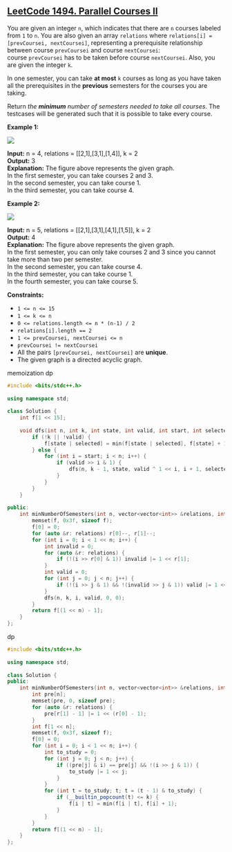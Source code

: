 ## [LeetCode 1494. Parallel Courses II](https://leetcode.cn/problems/parallel-courses-ii/)
You are given an integer `n`, which indicates that there are `n` courses labeled from `1` to `n`. You are also given an array `relations` where `relations[i] = [prevCoursei, nextCoursei]`, representing a prerequisite relationship between course `prevCoursei` and course `nextCoursei`: course `prevCoursei` has to be taken before course `nextCoursei`. Also, you are given the integer `k`.

In one semester, you can take **at most** `k` courses as long as you have taken all the prerequisites in the **previous** semesters for the courses you are taking.

Return _the **minimum** number of semesters needed to take all courses_. The testcases will be generated such that it is possible to take every course.

**Example 1:**

![](https://assets.leetcode.com/uploads/2020/05/22/leetcode_parallel_courses_1.png)

**Input:** n = 4, relations = [[2,1],[3,1],[1,4]], k = 2  
**Output:** 3  
**Explanation:** The figure above represents the given graph.  
In the first semester, you can take courses 2 and 3.  
In the second semester, you can take course 1.  
In the third semester, you can take course 4.

**Example 2:**

![](https://assets.leetcode.com/uploads/2020/05/22/leetcode_parallel_courses_2.png)

**Input:** n = 5, relations = [[2,1],[3,1],[4,1],[1,5]], k = 2  
**Output:** 4  
**Explanation:** The figure above represents the given graph.  
In the first semester, you can only take courses 2 and 3 since you cannot take more than two per semester.  
In the second semester, you can take course 4.  
In the third semester, you can take course 1.  
In the fourth semester, you can take course 5.

**Constraints:**

-   `1 <= n <= 15`
-   `1 <= k <= n`
-   `0 <= relations.length <= n * (n-1) / 2`
-   `relations[i].length == 2`
-   `1 <= prevCoursei, nextCoursei <= n`
-   `prevCoursei != nextCoursei`
-   All the pairs `[prevCoursei, nextCoursei]` are **unique**.
-   The given graph is a directed acyclic graph.

memoization dp

```cpp
#include <bits/stdc++.h>  
  
using namespace std;  
  
class Solution {  
    int f[1 << 15];  
  
    void dfs(int n, int k, int state, int valid, int start, int selected) {  
        if (!k || !valid) {  
            f[state | selected] = min(f[state | selected], f[state] + 1);  
        } else {  
            for (int i = start; i < n; i++) {  
                if (valid >> i & 1) {  
                    dfs(n, k - 1, state, valid ^ 1 << i, i + 1, selected | 1 << i);  
                }  
            }  
        }  
    }  
  
public:  
    int minNumberOfSemesters(int n, vector<vector<int>> &relations, int k) {  
        memset(f, 0x3f, sizeof f);  
        f[0] = 0;  
        for (auto &r: relations) r[0]--, r[1]--;  
        for (int i = 0; i < 1 << n; i++) {  
            int invalid = 0;  
            for (auto &r: relations) {  
                if (!(i >> r[0] & 1)) invalid |= 1 << r[1];  
            }  
            int valid = 0;  
            for (int j = 0; j < n; j++) {  
                if (!(i >> j & 1) && !(invalid >> j & 1)) valid |= 1 << j;  
            }  
            dfs(n, k, i, valid, 0, 0);  
        }  
        return f[(1 << n) - 1];  
    }  
};
```

dp
```cpp
#include <bits/stdc++.h>  
  
using namespace std;  
  
class Solution {  
public:  
    int minNumberOfSemesters(int n, vector<vector<int>> &relations, int k) {  
        int pre[n];  
        memset(pre, 0, sizeof pre);  
        for (auto &r: relations) {  
            pre[r[1] - 1] |= 1 << (r[0] - 1);  
        }  
        int f[1 << n];  
        memset(f, 0x3f, sizeof f);  
        f[0] = 0;  
        for (int i = 0; i < 1 << n; i++) {  
            int to_study = 0;  
            for (int j = 0; j < n; j++) {  
                if ((pre[j] & i) == pre[j] && !(i >> j & 1)) {  
                    to_study |= 1 << j;  
                }  
            }  
            for (int t = to_study; t; t = (t - 1) & to_study) {  
                if (__builtin_popcount(t) <= k) {  
                    f[i | t] = min(f[i | t], f[i] + 1);  
                }  
            }  
        }  
        return f[(1 << n) - 1];  
    }  
};
```